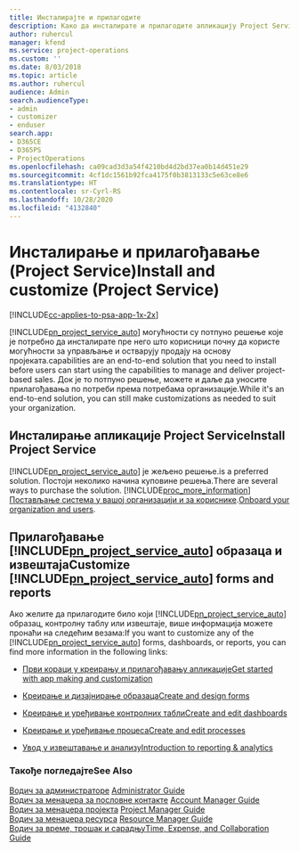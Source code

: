 ```yaml
---
title: Инсталирајте и прилагодите
description: Како да инсталирате и прилагодите апликацију Project Service
author: ruhercul
manager: kfend
ms.service: project-operations
ms.custom: ''
ms.date: 8/03/2018
ms.topic: article
ms.author: ruhercul
audience: Admin
search.audienceType:
- admin
- customizer
- enduser
search.app:
- D365CE
- D365PS
- ProjectOperations
ms.openlocfilehash: ca09cad3d3a54f4210bd4d2bd37ea0b14d451e29
ms.sourcegitcommit: 4cf1dc1561b92fca4175f0b3813133c5e63ce8e6
ms.translationtype: HT
ms.contentlocale: sr-Cyrl-RS
ms.lasthandoff: 10/28/2020
ms.locfileid: "4132840"
---
```

# <a name="install-and-customize-project-service"></a><span data-ttu-id="03e34-103">Инсталирање и прилагођавање (Project Service)</span><span class="sxs-lookup"><span data-stu-id="03e34-103">Install and customize (Project Service)</span></span>

[!INCLUDE[cc-applies-to-psa-app-1x-2x](../includes/cc-applies-to-psa-app-1x-2x.md)]

[!INCLUDE[pn_project_service_auto](../includes/pn-project-service-auto.md)] <span data-ttu-id="03e34-104">могућности су потпуно решење које је потребно да инсталирате пре него што корисници почну да користе могућности за управљање и остварују продају на основу пројеката.</span><span class="sxs-lookup"><span data-stu-id="03e34-104">capabilities are an end-to-end solution that you need to install before users can start using the capabilities to manage and deliver project-based sales.</span></span> <span data-ttu-id="03e34-105">Док је то потпуно решење, можете и даље да уносите прилагођавања по потреби према потребама организације.</span><span class="sxs-lookup"><span data-stu-id="03e34-105">While it's an end-to-end solution, you can still make customizations as needed to suit your organization.</span></span>  
<!-- TODO: I expect to find the information on how to get and install this here. Please find that and add it here. Same for Project Service.--> 
  
## <a name="install-project-service"></a><span data-ttu-id="03e34-106">Инсталирање апликације Project Service</span><span class="sxs-lookup"><span data-stu-id="03e34-106">Install Project Service</span></span>  
 [!INCLUDE[pn_project_service_auto](../includes/pn-project-service-auto.md)] <span data-ttu-id="03e34-107">је жељено решење.</span><span class="sxs-lookup"><span data-stu-id="03e34-107">is a preferred solution.</span></span> <span data-ttu-id="03e34-108">Постоји неколико начина куповине решења.</span><span class="sxs-lookup"><span data-stu-id="03e34-108">There are several ways to purchase the solution.</span></span> [!INCLUDE[proc_more_information](../includes/proc-more-information.md)] <span data-ttu-id="03e34-109">[Постављање система у вашој организацији и за кориснике](https://docs.microsoft.com/dynamics365/customerengagement/on-premises/admin/onboard-your-organization-and-users-to-dynamics-365-online).</span><span class="sxs-lookup"><span data-stu-id="03e34-109">[Onboard your organization and users](https://docs.microsoft.com/dynamics365/customerengagement/on-premises/admin/onboard-your-organization-and-users-to-dynamics-365-online).</span></span>  
  
## <a name="customize-pn_project_service_auto-forms-and-reports"></a><span data-ttu-id="03e34-110">Прилагођавање [!INCLUDE[pn_project_service_auto](../includes/pn-project-service-auto.md)] образаца и извештаја</span><span class="sxs-lookup"><span data-stu-id="03e34-110">Customize [!INCLUDE[pn_project_service_auto](../includes/pn-project-service-auto.md)] forms and reports</span></span>  
 <span data-ttu-id="03e34-111">Ако желите да прилагодите било који [!INCLUDE[pn_project_service_auto](../includes/pn-project-service-auto.md)] образац, контролну таблу или извештаје, више информација можете пронаћи на следећим везама:</span><span class="sxs-lookup"><span data-stu-id="03e34-111">If you want to customize any of the [!INCLUDE[pn_project_service_auto](../includes/pn-project-service-auto.md)] forms, dashboards, or reports, you can find more information in the following links:</span></span>  
  
- [<span data-ttu-id="03e34-112">Први кораци у креирању и прилагођавању апликације</span><span class="sxs-lookup"><span data-stu-id="03e34-112">Get started with app making and customization</span></span>](https://docs.microsoft.com/dynamics365/customerengagement/on-premises/customize/getting-started-customization)  
  
- [<span data-ttu-id="03e34-113">Креирање и дизајнирање образаца</span><span class="sxs-lookup"><span data-stu-id="03e34-113">Create and design forms</span></span>](https://docs.microsoft.com/dynamics365/customerengagement/on-premises/customize/create-design-forms)  
  
- [<span data-ttu-id="03e34-114">Креирање и уређивање контролних табли</span><span class="sxs-lookup"><span data-stu-id="03e34-114">Create and edit dashboards</span></span>](https://docs.microsoft.com/dynamics365/customerengagement/on-premises/customize/create-edit-dashboards)  
  
- [<span data-ttu-id="03e34-115">Креирање и уређивање процеса</span><span class="sxs-lookup"><span data-stu-id="03e34-115">Create and edit processes</span></span>](https://docs.microsoft.com/dynamics365/customerengagement/on-premises/customize/guide-staff-through-common-tasks-processes)  
  
- [<span data-ttu-id="03e34-116">Увод у извештавање и анализу</span><span class="sxs-lookup"><span data-stu-id="03e34-116">Introduction to reporting & analytics</span></span>](https://docs.microsoft.com/dynamics365/customerengagement/on-premises/analytics/reporting-analytics-with-dynamics-365)  
  
### <a name="see-also"></a><span data-ttu-id="03e34-117">Такође погледајте</span><span class="sxs-lookup"><span data-stu-id="03e34-117">See Also</span></span>  
 <span data-ttu-id="03e34-118">[Водич за администраторе](../psa/admin-guide.md) </span><span class="sxs-lookup"><span data-stu-id="03e34-118">[Administrator Guide](../psa/admin-guide.md) </span></span>  
 <span data-ttu-id="03e34-119">[Водич за менаџера за пословне контакте](../psa/account-manager-guide.md) </span><span class="sxs-lookup"><span data-stu-id="03e34-119">[Account Manager Guide](../psa/account-manager-guide.md) </span></span>  
 <span data-ttu-id="03e34-120">[Водич за менаџера пројекта](../psa/project-manager-guide.md) </span><span class="sxs-lookup"><span data-stu-id="03e34-120">[Project Manager Guide](../psa/project-manager-guide.md) </span></span>  
 <span data-ttu-id="03e34-121">[Водич за менаџера ресурса](../psa/resource-manager-guide.md) </span><span class="sxs-lookup"><span data-stu-id="03e34-121">[Resource Manager Guide](../psa/resource-manager-guide.md) </span></span>  
 [<span data-ttu-id="03e34-122">Водич за време, трошак и сарадњу</span><span class="sxs-lookup"><span data-stu-id="03e34-122">Time, Expense, and Collaboration Guide</span></span>](../psa/time-expense-collaboration-guide.md)
